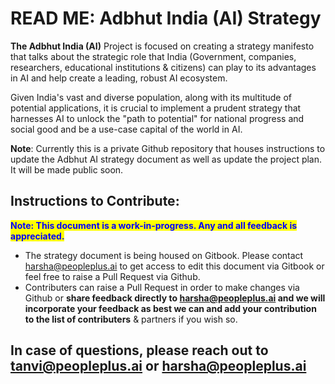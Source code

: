 # READ ME: Adbhut India (AI) Strategy

**The Adbhut India (AI)** Project is focused on creating a strategy manifesto that talks about the strategic role that India (Government, companies, researchers, educational institutions & citizens) can play to its advantages in AI and help create a leading, robust AI ecosystem.&#x20;

Given India's vast and diverse population, along with its multitude of potential applications, it is crucial to implement a prudent strategy that harnesses AI to unlock the "path to potential" for national progress and social good and be a use-case capital of the world in AI.&#x20;



**Note**: Currently this is a private Github repository that houses instructions to update the Adbhut AI strategy document as well as update the project plan. It will be made public soon.



## Instructions to Contribute:

<mark style="color:blue;">**Note: This document is a work-in-progress. Any and all feedback is appreciated.**</mark>

* The strategy document is being housed on Gitbook. Please contact harsha@peopleplus.ai to get access to edit this document via Gitbook or feel free to raise a Pull Request via Github.
* Contributers can raise a Pull Request in order to make changes via Github or **share feedback directly to harsha@peopleplus.ai and we will incorporate your feedback as best we can and add your contribution to the list of contributers** & partners if you wish so.



## In case of questions, please reach out to tanvi@peopleplus.ai or harsha@peopleplus.ai
